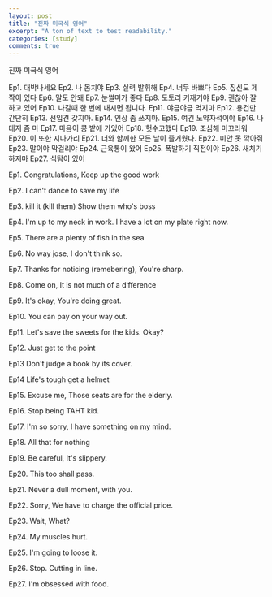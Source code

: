```yaml
---
layout: post
title: "진짜 미국식 영어"
excerpt: "A ton of text to test readability."
categories: [study]
comments: true
---
```


진짜 미국식 영어

Ep1. 대박나세요
Ep2. 나 몸치야
Ep3. 실력 발휘해
Ep4. 너무 바쁘다
Ep5. 짚신도 제 짝이 있다
Ep6. 말도 안돼
Ep7. 눈썰미가 좋다
Ep8. 도토리 키재기야
Ep9. 괜찮아 잘 하고 있어
Ep10. 나갈때 한 번에 내시면 됩니다. 
Ep11. 야금야금 먹지마
Ep12. 용건만 간단히
Ep13. 선입견 갖지마.
Ep14. 인상 좀 쓰지마.
Ep15. 여긴 노약자석이야
Ep16. 나대지 좀 마 
Ep17. 마음이 콩 밭에 가있어
Ep18. 헛수고했다
Ep19. 조심해 미끄러워
Ep20. 이 또한 지나가리
Ep21. 너와 함께한 모든 날이 즐거웠다.
Ep22. 미안 못 깍아줘
Ep23. 말이야 막걸리야
Ep24. 근육통이 왔어
Ep25. 폭발하기 직전이야
Ep26. 새치기 하지마
Ep27. 식탐이 있어

Ep1. Congratulations, Keep up the good work

Ep2. I can't dance to save my life

Ep3. kill it (kill them) 
Show them who's boss

Ep4. I'm up to my neck in work. 
I have a lot on my plate right now.

Ep5. There are a plenty of fish in the sea 

Ep6. No way jose, I don't think so. 

Ep7. Thanks for noticing (remebering), You're sharp.

Ep8. Come on, It is not much of a difference

Ep9. It's okay, You're doing great.

Ep10. You can pay on your way out.

Ep11. Let's save the sweets for the kids. Okay?

Ep12. Just get to the point

Ep13 Don't judge a book by its cover.

Ep14 Life's tough get a helmet

Ep15. Excuse me, Those seats are for the elderly.

Ep16. Stop being TAHT kid.

Ep17. I'm so sorry, I have something on my mind.

Ep18. All that for nothing

Ep19. Be careful, It's slippery.

Ep20. This too shall pass.

Ep21. Never a dull moment, with you.

Ep22. Sorry, We have to charge the official price.

Ep23. Wait, What?

Ep24. My muscles hurt.

Ep25. I'm going to loose it.

Ep26. Stop. Cutting in line.

Ep27. I'm obsessed with food.
